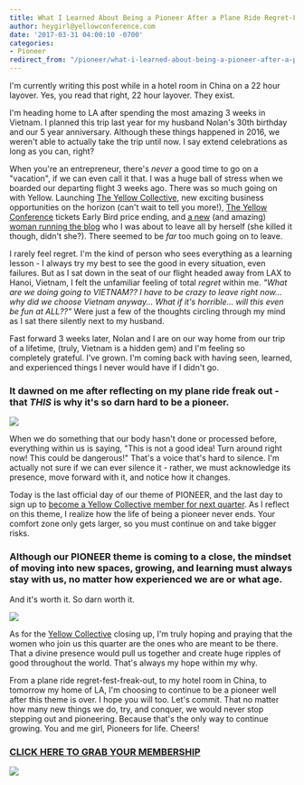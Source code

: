 ```yaml
---
title: What I Learned About Being a Pioneer After a Plane Ride Regret-Fest
author: heygirl@yellowconference.com
date: '2017-03-31 04:00:10 -0700'
categories:
- Pioneer
redirect_from: "/pioneer/what-i-learned-about-being-a-pioneer-after-a-plane-ride-regret-fest/"
---
```


I'm currently writing this post while in a hotel room in China on a 22 hour layover. Yes, you read that right, 22 hour layover. They exist.

I'm heading home to LA after spending the most amazing 3 weeks in Vietnam. I planned this trip last year for my husband Nolan's 30th birthday and our 5 year anniversary. Although these things happened in 2016, we weren't able to actually take the trip until now. I say extend celebrations as long as you can, right?

When you're an entrepreneur, there's _never_ a good time to go on a "vacation", if we can even call it that. I was a huge ball of stress when we boarded our departing flight 3 weeks ago. There was so much going on with Yellow. Launching [The Yellow Collective](http://yellowcollective.co/), new exciting business opportunities on the horizon (can't wait to tell you more!), [The Yellow Conference](http://yellowco.co/conference/) tickets Early Bird price ending, and [a new](http://yellowco.co/pioneer/meet-the-newest-member-of-our-team-hanna-snyder/) (and amazing) [woman running the blog](http://yellowco.co/pioneer/meet-the-newest-member-of-our-team-hanna-snyder/) who I was about to leave all by herself (she killed it though, didn't she?). There seemed to be _far_ too much going on to leave.

I rarely feel regret. I'm the kind of person who sees everything as a learning lesson - I always try my best to see the good in every situation, even failures. But as I sat down in the seat of our flight headed away from LAX to Hanoi, Vietnam, I felt the unfamiliar feeling of total _regret_ within me. _"What are we doing going to VIETNAM?? I have to be crazy to leave right now... why did we choose Vietnam anyway... What if it's horrible... will this even be fun at ALL??"_ Were just a few of the thoughts circling through my mind as I sat there silently next to my husband.

Fast forward 3 weeks later, Nolan and I are on our way home from our trip of a lifetime, (truly, Vietnam is a hidden gem) and I'm feeling so completely grateful. I've grown. I'm coming back with having seen, learned, and experienced things I never would have if I didn't go.

### It dawned on me after reflecting on my plane ride freak out - that _THIS_ is why it's so darn hard to be a pioneer.

[![](http://yellowco.co/wp-content/uploads/2017/03/Screenshot-2017-03-30-07.09.14.png)](http://yellowco.co/wp-content/uploads/2017/03/Screenshot-2017-03-30-07.09.14.png)

When we do something that our body hasn't done or processed before, everything within us is saying, "This is not a good idea! Turn around right now! This could be dangerous!" That's a voice that's hard to silence. I'm actually not sure if we can ever silence it - rather, we must acknowledge its presence, move forward with it, and notice how it changes.

Today is the last official day of our theme of PIONEER, and the last day to sign up to [become a Yellow Collective member for next quarter](http://yellowcollective.co/). As I reflect on this theme, I realize how the life of being a pioneer never ends. Your comfort zone only gets larger, so you must continue on and take bigger risks.

### Although our PIONEER theme is coming to a close, the mindset of moving into new spaces, growing, and learning must always stay with us, no matter how experienced we are or what age.

And it's worth it. So darn worth it.

[![](http://yellowco.co/wp-content/uploads/2017/03/Screenshot-2017-03-30-07.12.12.png)](http://yellowco.co/wp-content/uploads/2017/03/Screenshot-2017-03-30-07.12.12.png)

As for the [Yellow Collective](http://yellowcollective.co/) closing up, I'm truly hoping and praying that the women who join us this quarter are the ones who are meant to be there. That a divine presence would pull us together and create huge ripples of good throughout the world. That's always my hope within my why.

From a plane ride regret-fest-freak-out, to my hotel room in China, to tomorrow my home of LA, I'm choosing to continue to be a pioneer well after this theme is over. I hope you will too. Let's commit. That no matter how many new things we do, try, and conquer, we would never stop stepping out and pioneering. Because that's the only way to continue growing. You and me girl, Pioneers for life. Cheers!

### [CLICK HERE TO GRAB YOUR MEMBERSHIP](http://yellowcollective.co/)

[![](http://yellowco.co/wp-content/uploads/2017/03/joannawaterfall.jpg)](https://www.instagram.com/joannawaterfall/)
